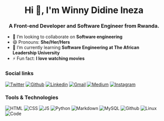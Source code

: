 <h1 align="center">Hi 👋, I'm Winny Didine Ineza</h1>
<h3 align="center">A Front-end Developer and Software Engineer from Rwanda.</h3>

<!--
**winnyineza/winnyineza** is a ✨ _special_ ✨ repository because its `README.md` (this file) appears on your GitHub profile.

Here are some ideas to get you started:

- 🔭 I’m currently working on ...
- 🌱 I’m currently learning ...
- 👯 I’m looking to collaborate on ...
- 🤔 I’m looking for help with ...
- 💬 Ask me about ...
- 📫 How to reach me: ...
- 😄 Pronouns: ...
- ⚡ Fun fact: ...
-->
 - 👯 I’m looking to collaborate on **Software engineering**
 - 😄 Pronouns: **She/Her/Hers**
 - 🌱 I’m currently learning **Software Engineering at The African Leadership University**
 - ⚡ Fun fact: **I love watching movies**
 
### Social links

[![Twitter](https://img.shields.io/badge/Twitter-%231DA1F2.svg?logo=Twitter&logoColor=white)](https://twitter.com/InezaWinny)
[![Github](https://img.shields.io/badge/Github-000000?&style=for-the-badge&logo=github&logoColor=white)](https://github.com/winnyineza)
[![Linkedin](https://img.shields.io/badge/linkedin-%230077B5.svg?&style=for-the-badge&logo=linkedin&logoColor=white)](https://www.linkedin.com/in/winnydid/)
[![Gmail](https://img.shields.io/badge/gmail-D14836?&style=for-the-badge&logo=gmail&logoColor=white)](nezawinnie@gmail.com)
[![Medium](https://img.shields.io/badge/Medium-12100E?logo=medium&logoColor=white)](https://medium.com/@winnydid)
[![Instagram](https://img.shields.io/badge/Instagram-%23E4405F.svg?logo=Instagram&logoColor=white)](https://www.instagram.com/kadidine/)



### Tools & Technologies

![HTML](https://img.shields.io/badge/html5-%23E34F26.svg?style=for-the-badge&logo=html5&logoColor=white) ![CSS](https://img.shields.io/badge/css3-%231572B6.svg?style=for-the-badge&logo=css3&logoColor=white) ![JS](https://img.shields.io/badge/javascript-%23323330.svg?style=for-the-badge&logo=javascript&logoColor=%23F7DF1E) ![Python](https://img.shields.io/badge/python-%2314354C.svg?style=for-the-badge&logo=python&logoColor=white) ![Markdown](https://img.shields.io/badge/markdown-%23000000.svg?style=for-the-badge&logo=markdown&logoColor=white)
![MySQL](https://img.shields.io/badge/mysql-%2300f.svg?style=for-the-badge&logo=mysql&logoColor=white) ![Github](https://img.shields.io/badge/github-%23121011.svg?style=for-the-badge&logo=github&logoColor=white) ![Linux](https://img.shields.io/badge/Linux-FCC624?style=for-the-badge&logo=linux&logoColor=black) ![Code](https://img.shields.io/badge/VisualStudioCode-0078d7.svg?style=for-the-badge&logo=visual-studio-code&logoColor=white)
